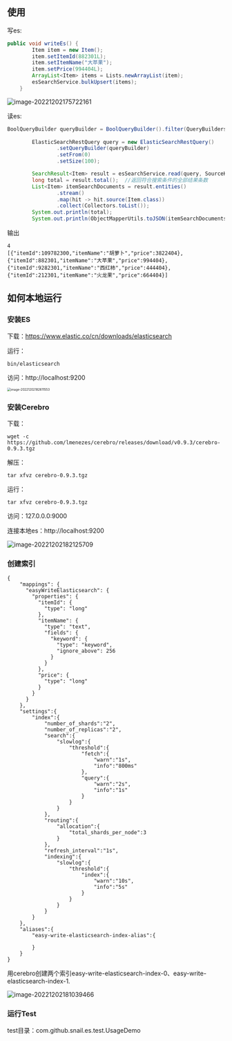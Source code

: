 ## 使用
写es:
```java
public void writeEs() {
        Item item = new Item();
        item.setItemId(882301L);
        item.setItemName("大苹果");
        item.setPrice(994404L);
        ArrayList<Item> items = Lists.newArrayList(item);
        esSearchService.bulkUpsert(items);
    }
```
![image-20221202175722161](https://cdn.jsdelivr.net/gh/AdmireAn/blobImage@main/img/image-20221202175722161.png)

读es:
```java
BoolQueryBuilder queryBuilder = BoolQueryBuilder().filter(QueryBuilders.matchAllQuery());
        
        ElasticSearchRestQuery query = new ElasticSearchRestQuery()
                .setQueryBuilder(queryBuilder)
                .setFrom(0)
                .setSize(100);

        SearchResult<Item> result = esSearchService.read(query, SourceKey.EASY_WRITE_ELASTICSEARCH);
        long total = result.total();  //返回符合搜索条件的全部结果条数
        List<Item> itemSearchDocuments = result.entities()
                .stream()
                .map(hit -> hit.source(Item.class))
                .collect(Collectors.toList());
        System.out.println(total);
        System.out.println(ObjectMapperUtils.toJSON(itemSearchDocuments));
```
输出
```shell
4
[{"itemId":109782300,"itemName":"胡萝卜","price":3822404},{"itemId":882301,"itemName":"大苹果","price":994404},{"itemId":9282301,"itemName":"西红柿","price":444404},{"itemId":212301,"itemName":"火龙果","price":664404}]
```

## 如何本地运行

### 安装ES

下载：https://www.elastic.co/cn/downloads/elasticsearch

运行：

```shell
bin/elasticsearch
```
访问：http://localhost:9200

<img src="https://cdn.jsdelivr.net/gh/AdmireAn/blobImage@main/img/image-20221202182611553.png" alt="image-20221202182611553" style="zoom:50%;" />

### 安装Cerebro

下载：

```shell
wget -c https://github.com/lmenezes/cerebro/releases/download/v0.9.3/cerebro-0.9.3.tgz
```

解压：

```shell
tar xfvz cerebro-0.9.3.tgz
```

运行：

```shell
tar xfvz cerebro-0.9.3.tgz
```

访问：127.0.0.0:9000

连接本地es：http://localhost:9200

![image-20221202182125709](https://cdn.jsdelivr.net/gh/AdmireAn/blobImage@main/img/image-20221202182125709.png)


### 创建索引

```shell
{
    "mappings": {
      "easyWriteElasticsearch": {
        "properties": {
          "itemId": {
            "type": "long"
          },
          "itemName": {
            "type": "text",
            "fields": {
              "keyword": {
                "type": "keyword",
                "ignore_above": 256
              }
            }
          },
          "price": {
            "type": "long"
          }
        }
      }
    },
    "settings":{
        "index":{
            "number_of_shards":"2",
            "number_of_replicas":"2",
            "search":{
                "slowlog":{
                    "threshold":{
                        "fetch":{
                            "warn":"1s",
                            "info":"800ms"
                        },
                        "query":{
                            "warn":"2s",
                            "info":"1s"
                        }
                    }
                }
            },
            "routing":{
                "allocation":{
                    "total_shards_per_node":3
                }
            },
            "refresh_interval":"1s",
            "indexing":{
                "slowlog":{
                    "threshold":{
                        "index":{
                            "warn":"10s",
                            "info":"5s"
                        }
                    }
                }
            }
        }
    },
    "aliases":{
        "easy-write-elasticsearch-index-alias":{

        }
    }
}
```

用cerebro创建两个索引easy-write-elasticsearch-index-0、easy-write-elasticsearch-index-1.

![image-20221202181039466](https://cdn.jsdelivr.net/gh/AdmireAn/blobImage@main/img/image-20221202181039466.png)

### 运行Test

test目录：com.github.snail.es.test.UsageDemo